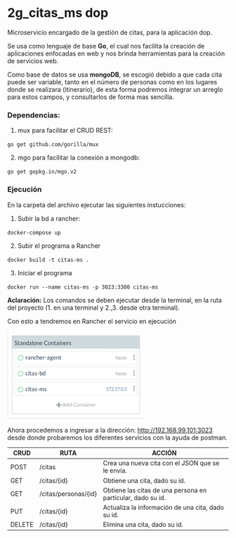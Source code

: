 # 2g_citas_ms dop

Microservicio encargado de la gestión de citas, para la aplicación dop.

Se usa como lenguaje de base **Go**, el cual nos facilita la creación de aplicaciones enfocadas en web y nos brinda herramientas para la creación de servicios web.

Como base de datos se usa **mongoDB**, se escogió debido a que cada cita puede ser variable, tanto en el número de personas como en los lugares donde se realizara (itinerario), de esta forma podremos integrar un arreglo para estos campos, y consultarlos de forma mas sencilla.


### Dependencias:

1. mux para facilitar el CRUD REST:

  `go get github.com/gorilla/mux`

2. mgo para facilitar la conexión a mongodb:

  `go get gopkg.in/mgo.v2`


### Ejecución

En la carpeta del archivo ejecutar las siguientes instucciones:

1. Subir la bd a rancher:

`docker-compose up`

2. Subir el programa a Rancher

`docker build -t citas-ms .`

3. Iniciar el programa

`docker run --name citas-ms -p 3023:3300 citas-ms`

**Aclaración:** Los comandos se deben ejecutar desde la terminal, en la ruta del proyecto (1. en una terminal y 2.,3. desde otra terminal).

Con esto a tendremos en Rancher el servicio en ejecución

![Microservicio en Rancher](Imagenes/rancher.png "Microservicio en Rancher")

Ahora procedemos a ingresar a la dirección:
<http://192.168.99.101:3023> desde donde probaremos los diferentes servicios con la ayuda de postman.

CRUD | RUTA | ACCIÓN
---- | ---- | ------
POST | /citas | Crea una nueva cita con el JSON que se le envia.
GET  | /citas/{id} | Obtiene una cita, dado su id.
GET  | /citas/personas/{id} | Obtiene las citas de una persona en particular, dado su id.
PUT  | /citas/{id} | Actualiza la información de una cita, dado su id.
DELETE | /citas/{id} | Elimina una cita, dado su id.
